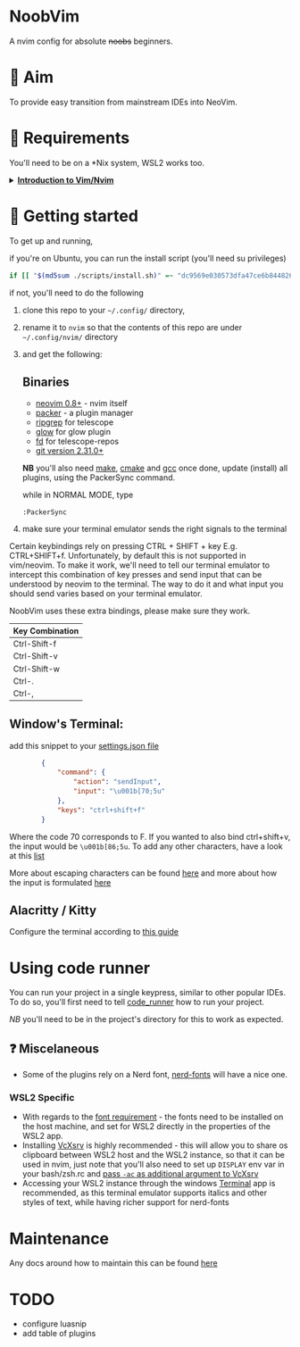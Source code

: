 # NoobVim

A nvim config for absolute ~~noobs~~ beginners.

# 🎯 Aim
To provide easy transition from mainstream IDEs into NeoVim.

# 📜 Requirements
You'll need to be on a *Nix system, WSL2 works too.

<details>
  <summary><b><u> Introduction to Vim/Nvim </u></b></summary>

# Glossary of Vim/Nvim Terms

If you've used Vim before, whether as a plugin inside another IDE, or standalone, feel free to skip this section.

When searching for documentation of some feature, you'll probably stumble upon two ways of doing things - either with VimScript, or with Lua. For a bit of context - Vim/Nvim used to be configured with a .vimrc file, which was written entirely in [VimScript](http://vimdoc.sourceforge.net/htmldoc/usr_41.html#script). Luckily for us, Nvim now supports configuration through [Lua](https://lua.org/). 

## Modes

There are 7 modes that your editor can be in, however, the 3 most important ones are: NORMAL, INSERT and VISUAL.
[This article](https://irian.to/blogs/introduction-to-vim-modes/) gives a nice introduction to them. 

## Buffers, Windows and Tabs

Coming into Vim/Nvim, we'll need to let go of the notion that every file is openened in its own tab/window. Windows != Tabs and Windowns != Buffers (needless to say, Buffers != Tabs). 

[This article](https://alpha2phi.medium.com/neovim-for-beginners-managing-buffers-91367668ce7) does a good job of summing up the differences, but a TL;DR version:

- A buffer == file loaded to memory for editing, the file is unchanged until you save it (`:w` in NORMAL mode or `Ctrl+s` in any other mode)
- A window == a way to see a buffer, there might be multiple windows looking at one buffer
- A tab == a collection of windows

## Special key notation
special keys have a short notation in vim, goes as follows:

| Notation         | Key                                                           |
|------------------|---------------------------------------------------------------|
| `<BS>`           | Backspace                                                     |
| `<Tab>`          | Tab                                                           |
| `<C>`            | Control / Command                                             |
| `<A>`            | Alt / Option                                                  |
| `<leader>`       | Up to the user - NoobVim's default is `space`                 |
| `<CR>`           | Enter                                                         |
| `<Enter>`        | Enter                                                         |
| `<Return>`       | Enter                                                         |
| `<Esc>`          | Escape                                                        |
| `<Space>`        | Space                                                         |
| `<Up>`           | Up arrow                                                      |
| `<Down>`         | Down arrow                                                    |
| `<Left>`         | Left arrow                                                    |
| `<Right>`        | Right arrow                                                   |
| `<F1>` - `<F12>` | Function keys 1 to 12                                         |
| `<Insert>`       | Insert                                                        |
| `<Del>`          | Delete                                                        |
| `<Home>`         | Home                                                          |
| `<End>`          | End                                                           |
| `<PageUp>`       | Page-Up                                                       |
| `<PageDown>`     | Page-Down                                                     |
| `<bar>`          | the `\|` character, which otherwise needs to be escaped `\\|` |

## Keybindings (shortcuts)

Each mode has a list of bindings. The bindings are just combinations of keys that'll result in an action. E.g. out of the box, pressing `k` while in NORMAL mode (n) moves the cursor up one line.
There is nothing stopping you from binding the key `k` to do something else.
To see all your bindings currently set up, while in NORMAL mode, type `:map` and press enter. You'll see a lot of lines looking like this:

```text
n  gcc         * <Lua function 76>
                 Comment toggle current line
```
which can be read like this:
| mode prefix | key combination | action                                          |
|-------------|-----------------|-------------------------------------------------|
| n           | gcc             | * <Lua function 76> Comment toggle current line |

or in other words: pressing `gcc` while in NORMAL mode, will result in calling a function that'll invoke the toggle current line functionality of the Comment plugin

### Keybinding scopes

Keybindings have scopes. You can have global keybindings that'll be available for a particular mode in any buffer, or you can scope them to particular buffers.
This is very handy, as you might want to have specific options only in certain scenarios. E.g it'd probably make sense to only have the shortcut to open / go to a file, when you're in a file viewer of sorts, rather than in every buffer.

### Example of scoped keybindings

Globaly scoped keybindings

![global](./docs/images/keybindings/global.PNG)

Locally scoped keybindings - to the 'DiffviewFilePanel' buffer

![scoped](./docs/images/keybindings/scoped.PNG)

Notice that the globally scoped keybindings are present in the buffer scoped ones.

### Which-key

NoobVim uses [which-key plugin](https://github.com/folke/which-key.nvim) to keep track of which keybindings are available in any given buffer.

</details>

# 🚀 Getting started
To get up and running, 

if you're on Ubuntu, you can run the install script (you'll need su privileges)

```bash 
if [[ "$(md5sum ./scripts/install.sh)" =~ "dc9569e030573dfa47ce6b84482638ac" ]]; then sudo ./scripts/install.sh; else echo "Somebody has tampered with the script, not running it."; fi
```

if not, you'll need to do the following
1) clone this repo to your `~/.config/` directory,
2) rename it to `nvim` so that the contents of this repo are under `~/.config/nvim/` directory
3) and get the following:

    ## Binaries
    - [neovim 0.8+](https://github.com/neovim/neovim/releases/nightly) - nvim itself
    - [packer](https://github.com/wbthomason/packer.nvim#quickstart) - a plugin manager
    - [ripgrep](https://github.com/BurntSushi/ripgrep#installation) for telescope
    - [glow](https://github.com/charmbracelet/glow#installation) for glow plugin
    - [fd](https://github.com/sharkdp/fd#installation) for telescope-repos
    - [git version 2.31.0+]()

    **NB** you'll also need [make](https://www.gnu.org/software/make/), [cmake](https://cmake.org/install/) and [gcc](https://gcc.gnu.org/install/) 
    once done, update (install) all plugins, using the PackerSync command.

    while in NORMAL MODE, type

    ```
    :PackerSync
    ```

4) make sure your terminal emulator sends the right signals to the terminal

Certain keybindings rely on pressing CTRL + SHIFT + key E.g. CTRL+SHIFT+f. Unfortunately, by default this is not supported in vim/neovim. To make it work, we'll need to tell our terminal emulator to intercept this combination of key presses and send input that can be understood by neovim to the terminal. The way to do it and what input you should send varies based on your terminal emulator.

NoobVim uses these extra bindings, please make sure they work.

| Key Combination |
|-----------------|
| Ctrl-Shift-f    |
| Ctrl-Shift-v    |
| Ctrl-Shift-w    |
| Ctrl-.          |
| Ctrl-,          |

## Window's Terminal:

add this snippet to your [settings.json file](./docs/images/windows_terminal_settings.PNG)
```JSON
        {
            "command": {
                "action": "sendInput",
                "input": "\u001b[70;5u"
            },
            "keys": "ctrl+shift+f"
        }
```
Where the code 70 corresponds to F. If you wanted to also bind ctrl+shift+v, the input would be `\u001b[86;5u`. To add any other characters, have a look at this [list](https://en.wikipedia.org/wiki/List_of_Unicode_characters)

More about escaping characters can be found [here](https://github.com/microsoft/terminal/issues/406) and more about how the input is formulated [here](https://www.reddit.com/r/neovim/comments/mbj8m5/how_to_setup_ctrlshiftkey_mappings_in_neovim_and/)

## Alacritty / Kitty
Configure the terminal according to [this guide](https://www.reddit.com/r/neovim/comments/mbj8m5/how_to_setup_ctrlshiftkey_mappings_in_neovim_and/)

# Using code runner
You can run your project in a single keypress, similar to other popular IDEs. To do so, you'll first need to tell [code_runner](https://github.com/CRAG666/code_runner.nvim#add-projects) how to run your project.

*NB* you'll need to be in the project's directory for this to work as expected.

## ❓ Miscelaneous
- Some of the plugins rely on a Nerd font, [nerd-fonts](https://github.com/ryanoasis/nerd-fonts) will have a nice one. 

### WSL2 Specific
- With regards to the [font requirement](#Miscelaneous) - the fonts need to be installed on the host machine, and set for WSL2 directly in the properties of the WSL2 app.
- Installing [VcXsrv](https://youtu.be/_MgrjgQqDcE?t=755) is highly recommended - this will allow you to share os clipboard between WSL2 host and the WSL2 instance, so that it can be used in nvim, just note that you'll also need to set up `DISPLAY` env var in your bash/zsh.rc and [pass `-ac` as additional argument to VcXsrv](https://github.com/microsoft/WSL/issues/4106#issuecomment-502345378)
- Accessing your WSL2 instance through the windows [Terminal](https://apps.microsoft.com/store/detail/windows-terminal/9N0DX20HK701) app is recommended, as this terminal emulator supports italics and other styles of text, while having richer support for nerd-fonts

# Maintenance 
Any docs around how to maintain this can be found [here](./docs/maintenance.md)  

# TODO
- configure luasnip 
- add table of plugins


